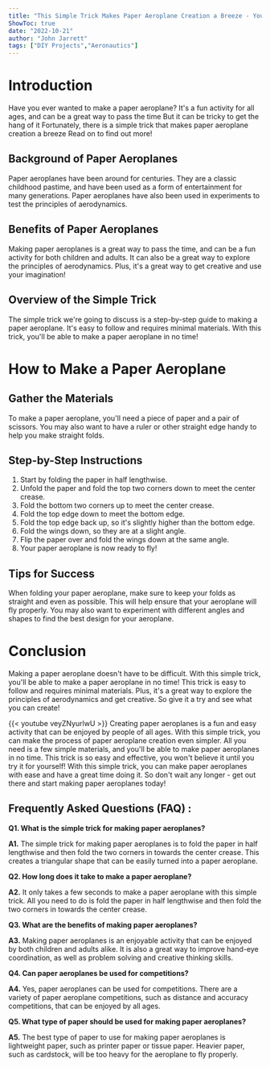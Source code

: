 ```yaml
---
title: "This Simple Trick Makes Paper Aeroplane Creation a Breeze - You Won't Believe How Easy It Is!"
ShowToc: true 
date: "2022-10-21"
author: "John Jarrett" 
tags: ["DIY Projects","Aeronautics"]
---
```

# Introduction

Have you ever wanted to make a paper aeroplane? It's a fun activity for all ages, and can be a great way to pass the time But it can be tricky to get the hang of it Fortunately, there is a simple trick that makes paper aeroplane creation a breeze Read on to find out more!

## Background of Paper Aeroplanes

Paper aeroplanes have been around for centuries. They are a classic childhood pastime, and have been used as a form of entertainment for many generations. Paper aeroplanes have also been used in experiments to test the principles of aerodynamics.

## Benefits of Paper Aeroplanes

Making paper aeroplanes is a great way to pass the time, and can be a fun activity for both children and adults. It can also be a great way to explore the principles of aerodynamics. Plus, it's a great way to get creative and use your imagination!

## Overview of the Simple Trick

The simple trick we're going to discuss is a step-by-step guide to making a paper aeroplane. It's easy to follow and requires minimal materials. With this trick, you'll be able to make a paper aeroplane in no time!

# How to Make a Paper Aeroplane

## Gather the Materials

To make a paper aeroplane, you'll need a piece of paper and a pair of scissors. You may also want to have a ruler or other straight edge handy to help you make straight folds.

## Step-by-Step Instructions

1. Start by folding the paper in half lengthwise.
2. Unfold the paper and fold the top two corners down to meet the center crease.
3. Fold the bottom two corners up to meet the center crease.
4. Fold the top edge down to meet the bottom edge.
5. Fold the top edge back up, so it's slightly higher than the bottom edge.
6. Fold the wings down, so they are at a slight angle.
7. Flip the paper over and fold the wings down at the same angle.
8. Your paper aeroplane is now ready to fly!

## Tips for Success

When folding your paper aeroplane, make sure to keep your folds as straight and even as possible. This will help ensure that your aeroplane will fly properly. You may also want to experiment with different angles and shapes to find the best design for your aeroplane.

# Conclusion

Making a paper aeroplane doesn't have to be difficult. With this simple trick, you'll be able to make a paper aeroplane in no time! This trick is easy to follow and requires minimal materials. Plus, it's a great way to explore the principles of aerodynamics and get creative. So give it a try and see what you can create!

{{< youtube veyZNyurlwU >}} 
Creating paper aeroplanes is a fun and easy activity that can be enjoyed by people of all ages. With this simple trick, you can make the process of paper aeroplane creation even simpler. All you need is a few simple materials, and you'll be able to make paper aeroplanes in no time. This trick is so easy and effective, you won't believe it until you try it for yourself! With this simple trick, you can make paper aeroplanes with ease and have a great time doing it. So don't wait any longer - get out there and start making paper aeroplanes today!

## Frequently Asked Questions (FAQ) :
**Q1. What is the simple trick for making paper aeroplanes?**

**A1.** The simple trick for making paper aeroplanes is to fold the paper in half lengthwise and then fold the two corners in towards the center crease. This creates a triangular shape that can be easily turned into a paper aeroplane.

**Q2. How long does it take to make a paper aeroplane?**

**A2.** It only takes a few seconds to make a paper aeroplane with this simple trick. All you need to do is fold the paper in half lengthwise and then fold the two corners in towards the center crease. 

**Q3. What are the benefits of making paper aeroplanes?**

**A3.** Making paper aeroplanes is an enjoyable activity that can be enjoyed by both children and adults alike. It is also a great way to improve hand-eye coordination, as well as problem solving and creative thinking skills. 

**Q4. Can paper aeroplanes be used for competitions?**

**A4.** Yes, paper aeroplanes can be used for competitions. There are a variety of paper aeroplane competitions, such as distance and accuracy competitions, that can be enjoyed by all ages. 

**Q5. What type of paper should be used for making paper aeroplanes?**

**A5.** The best type of paper to use for making paper aeroplanes is lightweight paper, such as printer paper or tissue paper. Heavier paper, such as cardstock, will be too heavy for the aeroplane to fly properly.



